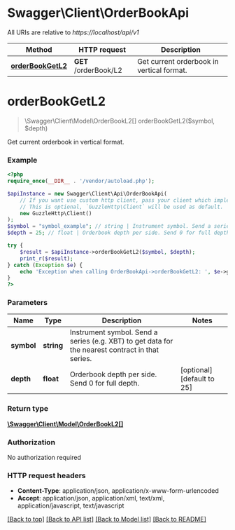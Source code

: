 # Swagger\Client\OrderBookApi

All URIs are relative to *https://localhost/api/v1*

Method | HTTP request | Description
------------- | ------------- | -------------
[**orderBookGetL2**](OrderBookApi.md#orderBookGetL2) | **GET** /orderBook/L2 | Get current orderbook in vertical format.


# **orderBookGetL2**
> \Swagger\Client\Model\OrderBookL2[] orderBookGetL2($symbol, $depth)

Get current orderbook in vertical format.

### Example
```php
<?php
require_once(__DIR__ . '/vendor/autoload.php');

$apiInstance = new Swagger\Client\Api\OrderBookApi(
    // If you want use custom http client, pass your client which implements `GuzzleHttp\ClientInterface`.
    // This is optional, `GuzzleHttp\Client` will be used as default.
    new GuzzleHttp\Client()
);
$symbol = "symbol_example"; // string | Instrument symbol. Send a series (e.g. XBT) to get data for the nearest contract in that series.
$depth = 25; // float | Orderbook depth per side. Send 0 for full depth.

try {
    $result = $apiInstance->orderBookGetL2($symbol, $depth);
    print_r($result);
} catch (Exception $e) {
    echo 'Exception when calling OrderBookApi->orderBookGetL2: ', $e->getMessage(), PHP_EOL;
}
?>
```

### Parameters

Name | Type | Description  | Notes
------------- | ------------- | ------------- | -------------
 **symbol** | **string**| Instrument symbol. Send a series (e.g. XBT) to get data for the nearest contract in that series. |
 **depth** | **float**| Orderbook depth per side. Send 0 for full depth. | [optional] [default to 25]

### Return type

[**\Swagger\Client\Model\OrderBookL2[]**](../Model/OrderBookL2.md)

### Authorization

No authorization required

### HTTP request headers

 - **Content-Type**: application/json, application/x-www-form-urlencoded
 - **Accept**: application/json, application/xml, text/xml, application/javascript, text/javascript

[[Back to top]](#) [[Back to API list]](../../README.md#documentation-for-api-endpoints) [[Back to Model list]](../../README.md#documentation-for-models) [[Back to README]](../../README.md)

